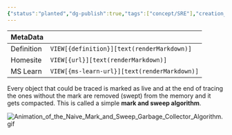 ```yaml
---
{"status":"planted","dg-publish":true,"tags":["concept/SRE"],"creation_date":"2024-05-06 07:11","definition":"The mark-and-Sweep garbage collection algorithm is an indirect collection algorithm, which means it does not have any direct information about the garbage, instead, it identifies the garbage by eliminating everything LIVE.","ms-learn-url":"https://learn.microsoft.com/en-us/dotnet/standard/garbage-collection/fundamentals","url":"undefined","aliases":null,"permalink":"/concepts/the-general-mark-and-sweep-algorithm/","dgPassFrontmatter":true}
---
```



| MetaData   |                                              |
| ---------- | -------------------------------------------- |
| Definition | `VIEW[{definition}][text(renderMarkdown)]`   |
| Homesite   | `VIEW[{url}][text(renderMarkdown)]`          |
| MS Learn   | `VIEW[{ms-learn-url}][text(renderMarkdown)]` |
Every object that could be traced is marked as live and at the end of tracing the ones without the mark are removed (swept) from the memory and it gets compacted. This is called a simple **mark and sweep algorithm**.

![Animation_of_the_Naive_Mark_and_Sweep_Garbage_Collector_Algorithm.gif](/img/user/images/Animation_of_the_Naive_Mark_and_Sweep_Garbage_Collector_Algorithm.gif)